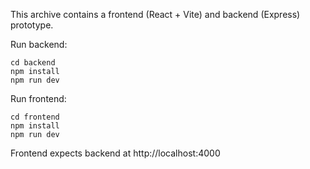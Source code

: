 
This archive contains a frontend (React + Vite) and backend (Express) prototype.

Run backend:
```
cd backend
npm install
npm run dev
```
Run frontend:
```
cd frontend
npm install
npm run dev
```

Frontend expects backend at http://localhost:4000
